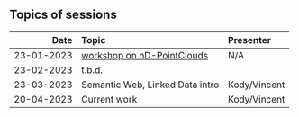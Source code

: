 ## Topics of sessions

| Date          | Topic                                      | Presenter  |
| -------------:|:------------------------------------------ |:---------- |
| 23-01-2023 | [workshop on nD-PointClouds](https://github.com/nlesc-sigs/data-sig/issues/64#issue-1534581476) | N/A |
| 23-02-2023 | t.b.d. |  |
| 23-03-2023 | Semantic Web, Linked Data intro | Kody/Vincent |
| 20-04-2023 | Current work | Kody/Vincent |
